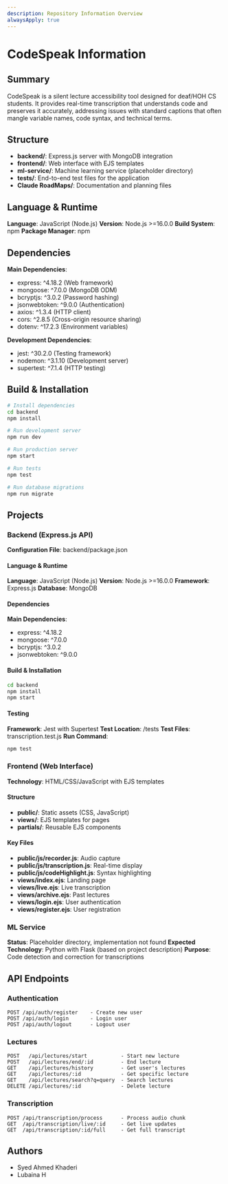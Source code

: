 ```yaml
---
description: Repository Information Overview
alwaysApply: true
---
```


# CodeSpeak Information

## Summary
CodeSpeak is a silent lecture accessibility tool designed for deaf/HOH CS students. It provides real-time transcription that understands code and preserves it accurately, addressing issues with standard captions that often mangle variable names, code syntax, and technical terms.

## Structure
- **backend/**: Express.js server with MongoDB integration
- **frontend/**: Web interface with EJS templates
- **ml-service/**: Machine learning service (placeholder directory)
- **tests/**: End-to-end test files for the application
- **Claude RoadMaps/**: Documentation and planning files

## Language & Runtime
**Language**: JavaScript (Node.js)
**Version**: Node.js >=16.0.0
**Build System**: npm
**Package Manager**: npm

## Dependencies
**Main Dependencies**:
- express: ^4.18.2 (Web framework)
- mongoose: ^7.0.0 (MongoDB ODM)
- bcryptjs: ^3.0.2 (Password hashing)
- jsonwebtoken: ^9.0.0 (Authentication)
- axios: ^1.3.4 (HTTP client)
- cors: ^2.8.5 (Cross-origin resource sharing)
- dotenv: ^17.2.3 (Environment variables)

**Development Dependencies**:
- jest: ^30.2.0 (Testing framework)
- nodemon: ^3.1.10 (Development server)
- supertest: ^7.1.4 (HTTP testing)

## Build & Installation
```bash
# Install dependencies
cd backend
npm install

# Run development server
npm run dev

# Run production server
npm start

# Run tests
npm test

# Run database migrations
npm run migrate
```

## Projects

### Backend (Express.js API)
**Configuration File**: backend/package.json

#### Language & Runtime
**Language**: JavaScript (Node.js)
**Version**: Node.js >=16.0.0
**Framework**: Express.js
**Database**: MongoDB

#### Dependencies
**Main Dependencies**:
- express: ^4.18.2
- mongoose: ^7.0.0
- bcryptjs: ^3.0.2
- jsonwebtoken: ^9.0.0

#### Build & Installation
```bash
cd backend
npm install
npm start
```

#### Testing
**Framework**: Jest with Supertest
**Test Location**: /tests
**Test Files**: transcription.test.js
**Run Command**:
```bash
npm test
```

### Frontend (Web Interface)
**Technology**: HTML/CSS/JavaScript with EJS templates

#### Structure
- **public/**: Static assets (CSS, JavaScript)
- **views/**: EJS templates for pages
- **partials/**: Reusable EJS components

#### Key Files
- **public/js/recorder.js**: Audio capture
- **public/js/transcription.js**: Real-time display
- **public/js/codeHighlight.js**: Syntax highlighting
- **views/index.ejs**: Landing page
- **views/live.ejs**: Live transcription
- **views/archive.ejs**: Past lectures
- **views/login.ejs**: User authentication
- **views/register.ejs**: User registration

### ML Service
**Status**: Placeholder directory, implementation not found
**Expected Technology**: Python with Flask (based on project description)
**Purpose**: Code detection and correction for transcriptions

## API Endpoints

### Authentication
```
POST /api/auth/register    - Create new user
POST /api/auth/login       - Login user
POST /api/auth/logout      - Logout user
```

### Lectures
```
POST   /api/lectures/start           - Start new lecture
POST   /api/lectures/end/:id         - End lecture
GET    /api/lectures/history         - Get user's lectures
GET    /api/lectures/:id             - Get specific lecture
GET    /api/lectures/search?q=query  - Search lectures
DELETE /api/lectures/:id             - Delete lecture
```

### Transcription
```
POST /api/transcription/process      - Process audio chunk
GET  /api/transcription/live/:id     - Get live updates
GET  /api/transcription/:id/full     - Get full transcript
```

## Authors
- Syed Ahmed Khaderi
- Lubaina H